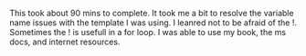 This took about 90 mins to complete. 
It took me a bit to resolve the variable name issues with the template I was using.
I leanred not to be afraid of the !. Sometimes the ! is usefull in a for loop.
I was able to use my book, the ms docs, and internet resources.
